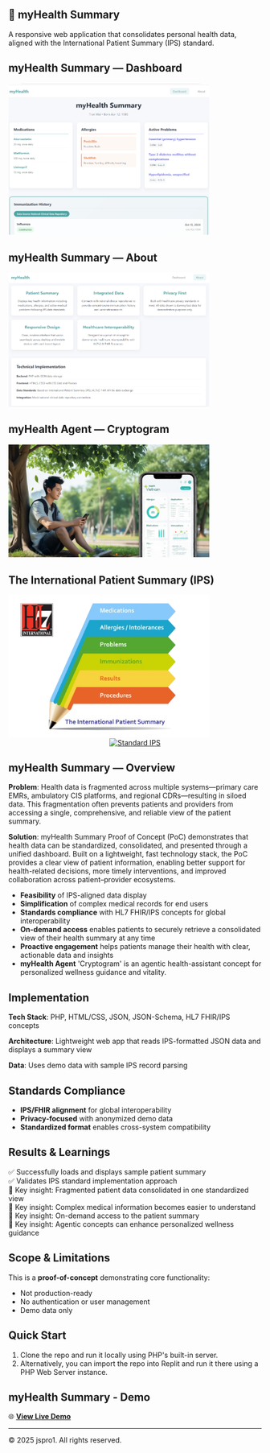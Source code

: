 ## 📱 myHealth Summary 

A responsive web application that consolidates personal health data, aligned with the International Patient Summary (IPS) standard.

## myHealth Summary — Dashboard
<img src="assets/myhealth-summary.png" alt="myHealth Summary" width="400"><br>

## myHealth Summary — About
<img src="assets/about-myhealth-dashboard2.jpg" alt="About myHealth Dashboard" width="400">

## myHealth Agent — Cryptogram
<img src="assets/swift-agent-cryptogram.jpg" alt="mHealth Agent — Cryptogram" width="400">

## The International Patient Summary (IPS)
<img src="assets/myhealth-ips-preview.png" alt="mHealth IPS dataset" width="400">

<center>
<a href="https://international-patient-summary.net/" target="_blank"><img src="https://img.shields.io/badge/Standard-IPS-blue" alt="Standard IPS"></a>
</center>

## myHealth Summary — Overview

**Problem**: Health data is fragmented across multiple systems—primary care EMRs, ambulatory CIS platforms, and regional CDRs—resulting in siloed data. This fragmentation often prevents patients and providers from accessing a single, comprehensive, and reliable view of the patient summary.

**Solution**: myHealth Summary Proof of Concept (PoC) demonstrates that health data can be standardized, consolidated, and presented through a unified dashboard. Built on a lightweight, fast technology stack, the PoC provides a clear view of patient information, enabling better support for health-related decisions, more timely interventions, and improved collaboration across patient–provider ecosystems.
- **Feasibility** of IPS-aligned data display 
- **Simplification** of complex medical records for end users
- **Standards compliance** with HL7 FHIR/IPS concepts for global interoperability
- **On-demand access** enables patients to securely retrieve a consolidated view of their health summary at any time
- **Proactive engagement** helps patients manage their health with clear, actionable data and insights
- **myHealth Agent** 'Cryptogram' is an agentic health-assistant concept for personalized wellness guidance and vitality.

## Implementation

**Tech Stack**: PHP, HTML/CSS, JSON, JSON-Schema, HL7 FHIR/IPS concepts

**Architecture**: Lightweight web app that reads IPS-formatted JSON data and displays a summary view

**Data**: Uses demo data with sample IPS record parsing 

## Standards Compliance

- **IPS/FHIR alignment** for global interoperability
- **Privacy-focused** with anonymized demo data
- **Standardized format** enables cross-system compatibility

## Results & Learnings

:white_check_mark: Successfully loads and displays sample patient summary  
:white_check_mark: Validates IPS standard implementation approach  
:memo: Key insight: Fragmented patient data consolidated in one standardized view<br>
:memo: Key insight: Complex medical information becomes easier to understand<br>
:memo: Key insight: On-demand access to the patient summary<br>
:memo: Key insight: Agentic concepts can enhance personalized wellness guidance<br>

## Scope & Limitations

This is a **proof-of-concept** demonstrating core functionality:
- Not production-ready
- No authentication or user management
- Demo data only

## Quick Start
1. Clone the repo and run it locally using PHP's built-in server.
2. Alternatively, you can import the repo into Replit and run it there using a PHP Web Server instance.

<!-- ## 📈 myHealth Summary - Demo -->
<!-- This is a comment in markdown -->

## myHealth Summary - Demo

🌐 **[View Live Demo](http://myhealth-summary-demo.atwebpages.com/)**

---
© 2025 jspro1. All rights reserved.
